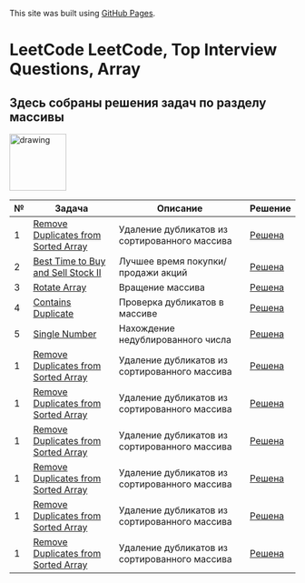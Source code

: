 This site was built using [GitHub Pages](https://pages.github.com/).
# LeetCode LeetCode, Top Interview Questions, Array
## Здесь собраны решения задач по разделу массивы
<a href="https://leetcode.com/explore/featured/card/top-interview-questions-easy/92/array/">
    <img src="https://media.giphy.com/media/7nXMnkcsTi1wGtPNxT/giphy.gif" alt="drawing" width="100"/>
  </a>

| № | Задача | Описание | Решение |
| --- | --- | --- | --- |
| 1 | [Remove Duplicates from Sorted Array](https://leetcode.com/explore/featured/card/top-interview-questions-easy/92/array/727/) | Удаление дубликатов из  сортированного массива | [Решена](https://leetcode.com/problems/remove-duplicates-from-sorted-array/submissions/962493886/)
| 2 | [Best Time to Buy and Sell Stock II](https://leetcode.com/explore/featured/card/top-interview-questions-easy/92/array/564/) | Лучшее время покупки/продажи акций | [Решена](https://leetcode.com/problems/remove-duplicates-from-sorted-array/submissions/962493886/)
| 3 | [Rotate Array](https://leetcode.com/explore/featured/card/top-interview-questions-easy/92/array/646/) | Вращение массива | [Решена](https://leetcode.com/problems/remove-duplicates-from-sorted-array/submissions/962493886/)
| 4 | [Contains Duplicate](https://leetcode.com/explore/featured/card/top-interview-questions-easy/92/array/578/) | Проверка дубликатов в массиве | [Решена](https://leetcode.com/problems/remove-duplicates-from-sorted-array/submissions/962493886/)
| 5 | [Single Number](https://leetcode.com/explore/featured/card/top-interview-questions-easy/92/array/549/) | Нахождение недублированного числа | [Решена](https://leetcode.com/problems/remove-duplicates-from-sorted-array/submissions/962493886/)
| 1 | [Remove Duplicates from Sorted Array](https://leetcode.com/explore/featured/card/top-interview-questions-easy/92/array/727/) | Удаление дубликатов из  сортированного массива | [Решена](https://leetcode.com/problems/remove-duplicates-from-sorted-array/submissions/962493886/)
| 1 | [Remove Duplicates from Sorted Array](https://leetcode.com/explore/featured/card/top-interview-questions-easy/92/array/727/) | Удаление дубликатов из  сортированного массива | [Решена](https://leetcode.com/problems/remove-duplicates-from-sorted-array/submissions/962493886/)
| 1 | [Remove Duplicates from Sorted Array](https://leetcode.com/explore/featured/card/top-interview-questions-easy/92/array/727/) | Удаление дубликатов из  сортированного массива | [Решена](https://leetcode.com/problems/remove-duplicates-from-sorted-array/submissions/962493886/)
| 1 | [Remove Duplicates from Sorted Array](https://leetcode.com/explore/featured/card/top-interview-questions-easy/92/array/727/) | Удаление дубликатов из  сортированного массива | [Решена](https://leetcode.com/problems/remove-duplicates-from-sorted-array/submissions/962493886/)
| 1 | [Remove Duplicates from Sorted Array](https://leetcode.com/explore/featured/card/top-interview-questions-easy/92/array/727/) | Удаление дубликатов из  сортированного массива | [Решена](https://leetcode.com/problems/remove-duplicates-from-sorted-array/submissions/962493886/)
| 1 | [Remove Duplicates from Sorted Array](https://leetcode.com/explore/featured/card/top-interview-questions-easy/92/array/727/) | Удаление дубликатов из  сортированного массива | [Решена](https://leetcode.com/problems/remove-duplicates-from-sorted-array/submissions/962493886/)

